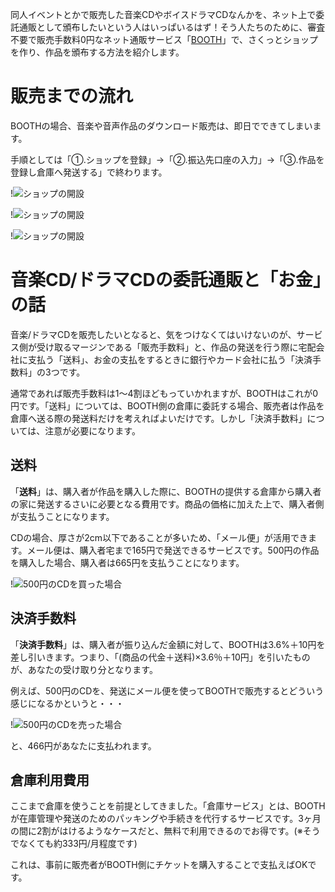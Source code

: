 同人イベントとかで販売した音楽CDやボイスドラマCDなんかを、ネット上で委託通販として頒布したいという人はいっぱいるはず！そう人たちのために、審査不要で販売手数料0円なネット通販サービス「[BOOTH](https://booth.pm/start?utm_source=blog&utm_medium=banner&utm_campaign=boothmaniax)」で、さくっとショップを作り、作品を頒布する方法を紹介します。

# 販売までの流れ

BOOTHの場合、音楽や音声作品のダウンロード販売は、即日でできてしまいます。

手順としては「①.ショップを登録」→「②.振込先口座の入力」→「③.作品を登録し倉庫へ発送する」で終わります。

!![ショップの開設](151116_0002.jpg)

!![ショップの開設](151116_0004.jpg)

!![ショップの開設](151116_0012.jpg)

# 音楽CD/ドラマCDの委託通販と「お金」の話

音楽/ドラマCDを販売したいとなると、気をつけなくてはいけないのが、サービス側が受け取るマージンである「販売手数料」と、作品の発送を行う際に宅配会社に支払う「送料」、お金の支払をするときに銀行やカード会社に払う「決済手数料」の3つです。

通常であれば販売手数料は1〜4割ほどもっていかれますが、BOOTHはこれが0円です。「送料」については、BOOTH側の倉庫に委託する場合、販売者は作品を倉庫へ送る際の発送料だけを考えればよいだけです。しかし「決済手数料」については、注意が必要になります。

## 送料

「<strong>送料</strong>」は、購入者が作品を購入した際に、BOOTHの提供する倉庫から購入者の家に発送するさいに必要となる費用です。商品の価格に加えた上で、購入者側が支払うことになります。

CDの場合、厚さが2cm以下であることが多いため、「メール便」が活用できます。メール便は、購入者宅まで165円で発送できるサービスです。500円の作品を購入した場合、購入者は665円を支払うことになります。

!![500円のCDを買った場合](151116_0013.jpg)

## 決済手数料

「<strong>決済手数料</strong>」は、購入者が振り込んだ金額に対して、BOOTHは3.6%＋10円を差し引いきます。つまり、「(商品の代金＋送料)×3.6％＋10円」を引いたものが、あなたの受け取り分となります。

例えば、500円のCDを、発送にメール便を使ってBOOTHで販売するとどういう感じになるかというと・・・

!![500円のCDを売った場合](151116_0014.jpg)

と、466円があなたに支払われます。

## 倉庫利用費用

ここまで倉庫を使うことを前提としてきました。「倉庫サービス」とは、BOOTHが在庫管理や発送のためのパッキングや手続きを代行するサービスです。3ヶ月の間に2割がはけるようなケースだと、無料で利用できるのでお得です。(※そうでなくても約333円/月程度です)

これは、事前に販売者がBOOTH側にチケットを購入することで支払えばOKです。

